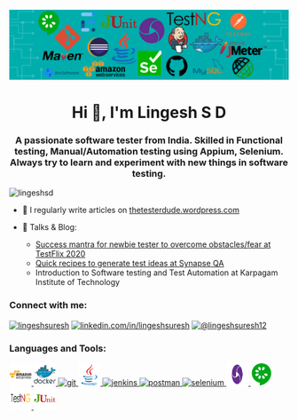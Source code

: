 
![I am GitHub Readme Generator's creator](https://github.com/LingeshSD/LingeshSD/blob/main/Banner.png)

<h1 align="center">Hi 👋, I'm Lingesh S D</h1>
<h3 align="center">A passionate software tester from India. Skilled in Functional testing, Manual/Automation testing using Appium, Selenium. Always try to learn and experiment with new things in software testing.</h3>


<p align="left"> <img src="https://komarev.com/ghpvc/?username=lingeshsd&label=Profile%20views&color=0e75b6&style=flat" alt="lingeshsd" /> </p>


- 📝 I regularly write articles on [thetesterdude.wordpress.com](https://thetesterdude.wordpress.com/)

- 📄 Talks & Blog: 
  * [Success mantra for newbie tester to overcome obstacles/fear at TestFlix 2020](https://youtu.be/acPBJhDXwKw) 
  * [Quick recipes to generate test ideas at Synapse QA](https://synapse-qa.com/2021/01/22/quick-recipes-to-generate-test-ideas/)
  * Introduction to Software testing and Test Automation at Karpagam Institute of Technology

<h3 align="left">Connect with me:</h3>
<p align="left">
<a href="https://twitter.com/lingeshsuresh" target="blank"><img align="center" src="https://cdn.jsdelivr.net/npm/simple-icons@3.0.1/icons/twitter.svg" alt="lingeshsuresh" height="30" width="40" /></a>
<a href="https://linkedin.com/in/lingeshsuresh" target="blank"><img align="center" src="https://cdn.jsdelivr.net/npm/simple-icons@3.0.1/icons/linkedin.svg" alt="linkedin.com/in/lingeshsuresh" height="30" width="40" /></a>
<a href="https://medium.com/@lingeshsuresh12" target="blank"><img align="center" src="https://cdn.jsdelivr.net/npm/simple-icons@3.0.1/icons/medium.svg" alt="@lingeshsuresh12" height="30" width="40" /></a>
</p>

<h3 align="left">Languages and Tools:</h3>
<p align="left"> <a href="https://aws.amazon.com" target="_blank"> <img src="https://raw.githubusercontent.com/devicons/devicon/master/icons/amazonwebservices/amazonwebservices-original-wordmark.svg" alt="aws" width="40" height="40"/> </a> <a href="https://www.docker.com/" target="_blank"> <img src="https://raw.githubusercontent.com/devicons/devicon/master/icons/docker/docker-original-wordmark.svg" alt="docker" width="40" height="40"/> </a> <a href="https://git-scm.com/" target="_blank"> <img src="https://www.vectorlogo.zone/logos/git-scm/git-scm-icon.svg" alt="git" width="40" height="40"/> </a> <a href="https://www.java.com" target="_blank"> <img src="https://raw.githubusercontent.com/devicons/devicon/master/icons/java/java-original.svg" alt="java" width="40" height="40"/> </a> <a href="https://www.jenkins.io" target="_blank"> <img src="https://www.vectorlogo.zone/logos/jenkins/jenkins-icon.svg" alt="jenkins" width="40" height="40"/> </a> <a href="https://postman.com" target="_blank"> <img src="https://www.vectorlogo.zone/logos/getpostman/getpostman-icon.svg" alt="postman" width="40" height="40"/> </a> <a href="https://www.selenium.dev" target="_blank"> <img src="https://raw.githubusercontent.com/detain/svg-logos/780f25886640cef088af994181646db2f6b1a3f8/svg/selenium-logo.svg" alt="selenium" width="40" height="40"/> </a> <a href="https://appium.io/" target="_blank"><img src="https://github.com/LingeshSD/LingeshSD/blob/main/appium.png" alt="appium" width="40" height="40"/> </a> <a href="https://cucumber.io/" target="_blank"><img src="https://github.com/LingeshSD/LingeshSD/blob/main/cucumber.png" alt="cucumber" width="40" height="40"/> </a> <a href="https://testng.org/doc/index.html" target="_blank"><img src="https://github.com/LingeshSD/LingeshSD/blob/main/testng.png" alt="testng" width="40" height="40"/> </a>  <a href="https://junit.org/junit5/" target="_blank"><img src="https://github.com/LingeshSD/LingeshSD/blob/main/junit.png" alt="junit" width="40" height="40"/> </a></p>
